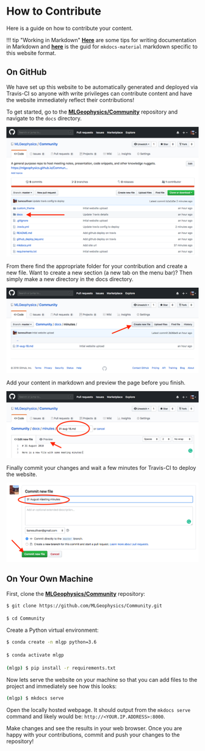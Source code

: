 # How to Contribute

Here is a guide on how to contribute your content.

!!! tip "Working in Markdown"
    [**Here**](https://guides.github.com/features/mastering-markdown/) are some tips for writing documentation in Markdown and [**here**](https://squidfunk.github.io/mkdocs-material/) is the guid for `mkdocs-material` markdown specific to this website format.

## On GitHub

We have set up this website to be automatically generated and deployed via Travis-CI
so anyone with write privileges can contribute content and have the website immediately
reflect their contributions!

To get started, go to the [**MLGeophysics/Community**](https://github.com/MLGeophysics/Community)
repository and navigate to the `docs` directory.

![MLGeophysics/Community](img/github-repo.png)

From there find the appropriate folder for your contribution and create a new file.
Want to create a new section (a new tab on the menu bar)? Then simply make a new directory in the docs directory.

![newfile](img/create-new.png)


Add your content in markdown and preview the page before you finish.

![compose](img/compose-file.png)


Finally commit your changes and wait a few minutes for Travis-CI to deploy the website.

![commit](img/commit.png)


## On Your Own Machine

First, clone the [**MLGeophysics/Community**](https://github.com/MLGeophysics/Community) repository:

```bash
$ git clone https://github.com/MLGeophysics/Community.git

$ cd Community
```


Create a Python virtual environment:

```bash
$ conda create -n mlgp python=3.6

$ conda activate mlgp

(mlgp) $ pip install -r requirements.txt
```

Now lets serve the website on your machine so that you can add files to the project and immediately see how this looks:

```bash
(mlgp) $ mkdocs serve
```

Open the locally hosted webpage. It should output from the `mkdocs serve` command and likely would be: `http://<YOUR.IP.ADDRESS>:8000`.

Make changes and see the results in your web browser. Once you are happy with your contributions, commit and push your changes to the repository!

